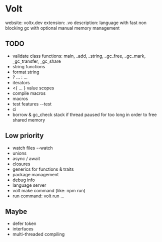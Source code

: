 
# Volt

website: voltx.dev
extension: .vo
description: language with fast non blocking gc with optional manual memory management

## TODO
- validate class functions: main, _add, _string, _gc_free, _gc_mark, _gc_transfer, _gc_share
- string functions
- format string
- ? ... : ...
- iterators
- <{ ... } value scopes
- compile macros
- macros
- test features --test
- ci
- borrow & gc_check stack if thread paused for too long in order to free shared memory 

## Low priority
- watch files --watch
- unions
- async / await
- closures
- generics for functions & traits
- package management
- debug info
- language server
- volt make command (like: npm run)
- run command: volt run ...

## Maybe
- defer token
- interfaces
- multi-threaded compiling
